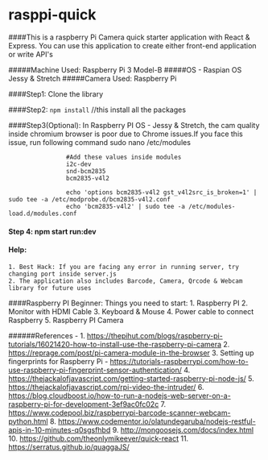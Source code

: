 # rasppi-quick

####This is a raspberry Pi Camera quick starter application with React & Express. You can use this application to create either front-end application or write API's

#####Machine Used: Raspberry Pi 3 Model-B
#####OS - Raspian OS Jessy & Stretch
#####Camera Used: Raspberry Pi 

####Step1: Clone the library

####Step2: ```npm install``` //this install all the packages

####Step3(Optional): In Raspberry PI OS - Jessy & Stretch, the cam quality inside chromium browser is poor due to Chrome issues.If you face this issue, run following command
                    sudo nano /etc/modules
                    
                    #Add these values inside modules
                    i2c-dev
                    snd-bcm2835
                    bcm2835-v4l2
                    
                    echo 'options bcm2835-v4l2 gst_v4l2src_is_broken=1' | sudo tee -a /etc/modprobe.d/bcm2835-v4l2.conf
                    echo 'bcm2835-v4l2' | sudo tee -a /etc/modules-load.d/modules.conf
                    
#### Step 4: npm start run:dev
             
#### Help:
    1. Best Hack: If you are facing any error in running server, try changing port inside server.js
    2. The application also includes Barcode, Camera, Qrcode & Webcam library for future uses
    
    
####Raspberry PI Beginner:
        Things you need to start:
        1. Raspberry PI
        2. Monitor with HDMI Cable
        3. Keyboard & Mouse
        4. Power cable to connect Raspberry
        5. Raspberry PI Camera
         
    
######References -
    1. https://thepihut.com/blogs/raspberry-pi-tutorials/16021420-how-to-install-use-the-raspberry-pi-camera
    2. https://reprage.com/post/pi-camera-module-in-the-browser
    3. Setting up fingerprints for Raspberry Pi - https://tutorials-raspberrypi.com/how-to-use-raspberry-pi-fingerprint-sensor-authentication/
    4. https://thejackalofjavascript.com/getting-started-raspberry-pi-node-js/
    5. https://thejackalofjavascript.com/rpi-video-the-intruder/
    6. https://blog.cloudboost.io/how-to-run-a-nodejs-web-server-on-a-raspberry-pi-for-development-3ef9ac0fc02c
    7. https://www.codepool.biz/raspberrypi-barcode-scanner-webcam-python.html
    8. https://www.codementor.io/olatundegaruba/nodejs-restful-apis-in-10-minutes-q0sgsfhbd
    9. http://mongoosejs.com/docs/index.html
    10. https://github.com/theonlymikeever/quick-react
    11. https://serratus.github.io/quaggaJS/